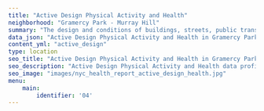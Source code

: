 ```yaml
---
title: "Active Design Physical Activity and Health"
neighborhood: "Gramercy Park - Murray Hill"
summary: "The design and conditions of buildings, streets, public transportation and parks influence physical activity, use of active transportation and other healthy behavior. A neighborhood's features can also impact the safety of its residents."
data_json: "Active Design Physical Activity and Health in Gramercy Park - Murray Hill"
content_yml: "active_design"
type: location
seo_title: "Active Design Physical Activity and Health in Gramercy Park - Murray Hill"
seo_description: "Active Design Physical Activity and Health data profile for the Gramercy Park - Murray Hill neighborhood of NYC."
seo_image: "images/nyc_health_report_active_design_health.jpg"
menu:
    main:
        identifier: '04'
---
```

